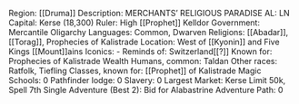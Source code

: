 Region: [[Druma]]
Description: MERCHANTS’ RELIGIOUS 
PARADISE
AL: LN
Capital: Kerse 
(18,300)
Ruler: High [[Prophet]] Kelldor
Government: Mercantile Oligarchy
Languages: Common, Dwarven
Religions: [[Abadar]], [[Torag]], Prophecies of Kalistrade
Location: West of [[Kyonin]] and 
Five Kings [[Mount]]ains
Iconics: -
Reminds of: Switzerland[[?]]
Known for: Prophecies of Kalistrade
Wealth
Humans, common: Taldan
Other races: Ratfolk, Tiefling
Classes, known for: [[Prophet]] of Kalistrade
Magic Schools: 0
Pathfinder lodge: 0
Slavery: 0
Largest Market: Kerse
Limit 50k, Spell 7th
Single Adventure (Best 2): Bid for Alabastrine 
Adventure Path: 0
